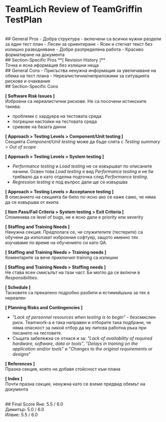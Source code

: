 ﻿# TeamLich Review of TeamGriffin TestPlan

<br>
## General Pros
- Добра структура - включени са всички нужни раздели за един тест план
- Лесен за ориентиране
- Ясен и стегнат текст без излишно разводняване
- Добре разпределена работа
- Красиво форматиране на документа

<br>
## Section-Specific Pros
**[ Revision History ]**
<br>Точна и ясна иформация без излишни неща

<br>
## General Cons
- Присъства ненужна информация за увеличаване на обема на тест плана
- Нереалистични/неприложими за ситуацията рискове и очаквания

<br>
## Section-Specific Cons

**[ Software Risk Issues ]**
<br>Изброени са нереалистични рискове. Не са посочени истинските такива:
- проблеми с хардуера на тестовата среда
- погрешни настойки на тестовата среда
- сривове на базата данни

**[ Approach > Testing Levels > Component/Unit testing ]**
<br>Секцията *Component/Unit testing* може да бъде слята с *Testing summary > Out of scope*

**[ Approach > Testing Levels > System testing ]**
- *Performance testing* и *Load testing* не се извършват по описаните начини. Освен това *Load testing* е вид *Performance testing* и не би трябвало да е като отделна подточка след *Performance testing*.
- *Regression testing* е под въпрос дали ще се извършва

**[ Approach > Testing Levels > Acceptance testing ]**
<br>В описанието на секцията би било по-ясно ако се каже само, че няма да се извършва от екипа

**[ Item Pass/Fail Criteria > System testing > Exit Criteria ]**
<br>Споменава се level of bugs, не е ясно дали е priority или severity

**[ Staffing and Training Needs ]**
<br>Ненужна секция. Предполага се, че служителите (тестерите) са обучени да използват изброения софтуер, защото именно тях изучаваме по време на обучението си като QA.

**[ Staffing and Training Needs > Training needs ]**
<br>Коментарите за вече приключил training са излишни

**[ Staffing and Training Needs > Staffing needs ]**
<br>Не става ясен смисълът на тази част. Би могло да се включи в *Responsibilities*.

**[ Schedule ]**
<br>Тасковете са прекалено подробно разбити и естимейшъна за тях е нереален

**[ Planning Risks and Contingencies ]**
- *"Lack of personnel resources when testing is to begin"* - безсмислен риск. Teamwork-a e така направен и отборите така подбрани, че няма опасност за никой отбор да му липсва работна ръка при писането на тестовете.
- Същата забележка се отнася и за: *"Lack of availability of required hardware, software, data or tools"*, "*Delays in training on the application and/or tools*" и "*Changes to the original requirements or designs*"

**[ References ]**
<br>Празна секция, която не добавя стойсност към плана

**[ Index ]**
<br>Почти празна секция, ненужна като се вземе предвид обемът на документа

<br>
## Final Score
Яне: 5.5 / 6.0
<br>Димитър: 5.0 / 6.0
<br>Илвие: 5.5 / 6.0
